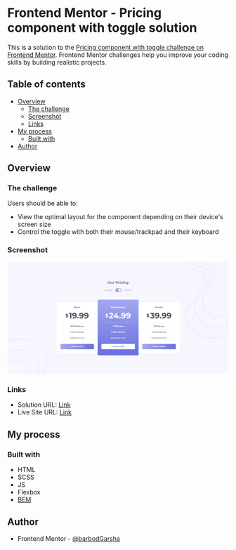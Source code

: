 # Frontend Mentor - Pricing component with toggle solution

This is a solution to the [Pricing component with toggle challenge on Frontend Mentor](https://www.frontendmentor.io/challenges/pricing-component-with-toggle-8vPwRMIC). Frontend Mentor challenges help you improve your coding skills by building realistic projects. 

## Table of contents

- [Overview](#overview)
  - [The challenge](#the-challenge)
  - [Screenshot](#screenshot)
  - [Links](#links)
- [My process](#my-process)
  - [Built with](#built-with)
- [Author](#author)

## Overview

### The challenge

Users should be able to:

- View the optimal layout for the component depending on their device's screen size
- Control the toggle with both their mouse/trackpad and their keyboard

### Screenshot

![](./screenshots/Screenshot.png)

### Links

- Solution URL: [Link](https://github.com/barbodGarsha/pricing-component-with-toggle-master)
- Live Site URL: [Link](https://barbodgarsha.github.io/pricing-component-with-toggle-master/)

## My process

### Built with

- HTML
- SCSS
- JS
- Flexbox
- [BEM](https://getbem.com)

## Author

- Frontend Mentor - [@barbodGarsha](https://www.frontendmentor.io/profile/barbodGarsha)
